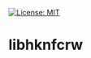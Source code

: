  [![License: MIT](https://img.shields.io/badge/License-MIT-yellow.svg)](https://opensource.org/licenses/MIT)

libhknfcrw
==========
